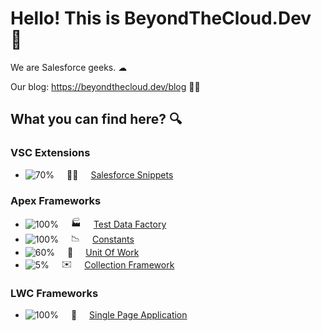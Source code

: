 # Hello! This is BeyondTheCloud.Dev 👋

We are Salesforce geeks. ☁︎

Our blog: https://beyondthecloud.dev/blog 🧑‍💻

## What you can find here? 🔍

### VSC Extensions
- <span style="display: flex; align-items: center; gap: 20px;">![70%](https://progress-bar.dev/100) 🧑‍💻 [Salesforce Snippets](https://github.com/beyond-the-cloud-dev/vsc-salesforce-code-snippets)</span> 

### Apex Frameworks

- <span style="display: flex; align-items: center; gap: 20px;">![100%](https://progress-bar.dev/100) 🏭 [Test Data Factory](https://github.com/beyond-the-cloud-dev/apex-test-data-factory)</span>
- <span style="display: flex; align-items: center; gap: 20px;">![100%](https://progress-bar.dev/100) 📉 [Constants](https://github.com/beyond-the-cloud-dev/apex-consts)</span>
 - <span style="display: flex; align-items: center; gap: 20px;">![60%](https://progress-bar.dev/60) 💼 [Unit Of Work](https://github.com/beyond-the-cloud-dev/unit-of-work)</span>
 - <span style="display: flex; align-items: center; gap: 20px;">![5%](https://progress-bar.dev/5) ✉️ [Collection Framework]( https://github.com/beyond-the-cloud-dev/collection-framework)</span>
 


### LWC Frameworks
- <span style="display: flex; align-items: center; gap: 20px;">![100%](https://progress-bar.dev/100) 💆 [Single Page Application](https://github.com/beyond-the-cloud-dev/lwc-spa)</span>
